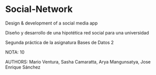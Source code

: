 # Social-Network

Design & development of a social media app

Diseño y desarrollo de una hipotética red social para una universidad

Segunda práctica de la asignatura Bases de Datos 2

NOTA: 10

AUTHORS: Mario Ventura, Sasha Camaratta, Arya Mangunsatya, Jose Enrique Sánchez
